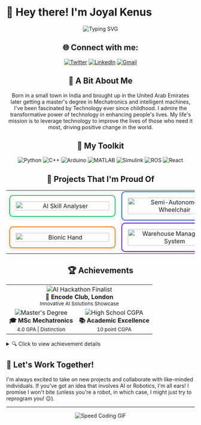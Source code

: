 # 👋 Hey there! I'm Joyal Kenus

<div align="center">

![Typing SVG](https://readme-typing-svg.herokuapp.com?font=Fira+Code&duration=2000&pause=500&color=4AF626&background=FFFFFF00&center=true&vCenter=true&width=535&lines=Builder+2.0;AI+Integration+Specialist;Robotics+Engineer)



## 🌐 Connect with me:
<p align="center">
  <a href="https://x.com/JKenus81167?t=1KyQrznOvvyhsCyjO4OiSA&s=08"><img src="https://img.icons8.com/fluent/48/000000/twitter.png" alt="Twitter"/></a>
  <a href="https://www.linkedin.com/in/joyal-kenus-7aa6b21b9/"><img src="https://img.icons8.com/fluent/48/000000/linkedin.png" alt="LinkedIn"/></a>
  <a href="mailto:joyalkenus2711@gmail.com"><img src="https://img.icons8.com/fluent/48/000000/gmail.png" alt="Gmail"/></a>
</p>

## 🌟 A Bit About Me

Born in a small town in India and brought up in the United Arab Emirates later getting a master's degree in Mechatronics and intelligent machines, I've been fascinated by Technology ever since childhood. I admire the transformative power of technology in enhancing people's lives. My life's mission is to leverage technology to improve the lives of those who need it most, driving positive change in the world.

## 🧰 My Toolkit

<p align="center">
  <img src="https://img.shields.io/badge/Python-3776AB?style=for-the-badge&logo=python&logoColor=white" alt="Python"/>
  <img src="https://img.shields.io/badge/C++-00599C?style=for-the-badge&logo=c%2B%2B&logoColor=white" alt="C++"/>
  <img src="https://img.shields.io/badge/Arduino-00979D?style=for-the-badge&logo=Arduino&logoColor=white" alt="Arduino"/>
  <img src="https://img.shields.io/badge/Matlab-0076A8?style=for-the-badge&logo=mathworks&logoColor=white" alt="MATLAB"/>
  <img src="https://img.shields.io/badge/Simulink-0076A8?style=for-the-badge&logo=mathworks&logoColor=white" alt="Simulink"/>
  <img src="https://img.shields.io/badge/ROS-22314E?style=for-the-badge&logo=ros&logoColor=white" alt="ROS"/>
  <img src="https://img.shields.io/badge/React-61DAFB?style=for-the-badge&logo=react&logoColor=black" alt="React"/>
</p>

## 🚀 Projects That I'm Proud Of

<div align="center">

<table>
  <tr>
    <td align="center">
      <a href="https://github.com/joyalkenus" style="text-decoration: none;">
        <div style="width: 250px; border: 2px solid #00C853; padding: 15px; border-radius: 10px; box-shadow: 0 4px 8px rgba(0, 0, 0, 0.1); transition: transform 0.2s;">
          <img src="https://img.shields.io/badge/🧠%20AI%20Skill%20Analyser-Finalist%20at%20AI%20Hackathon%20London-00C853?style=for-the-badge&logo=tensorflow&logoColor=white" alt="AI Skill Analyser" width="100%">
        </div>
      </a>
    </td>
    <td align="center">
      <a href="https://github.com/joyalkenus" style="text-decoration: none;">
        <div style="width: 250px; border: 2px solid #1565C0; padding: 15px; border-radius: 10px; box-shadow: 0 4px 8px rgba(0, 0, 0, 0.1); transition: transform 0.2s;">
          <img src="https://img.shields.io/badge/🦽%20Semi--Autonomous%20Wheelchair-Facial%20Control%20System-1565C0?style=for-the-badge&logo=arduino&logoColor=white" alt="Semi-Autonomous Wheelchair" width="100%">
        </div>
      </a>
    </td>
  </tr>
  <tr>
    <td align="center">
      <a href="https://github.com/joyalkenus" style="text-decoration: none;">
        <div style="width: 250px; border: 2px solid #FF6F00; padding: 15px; border-radius: 10px; box-shadow: 0 4px 8px rgba(0, 0, 0, 0.1); transition: transform 0.2s;">
          <img src="https://img.shields.io/badge/🦾%20Bionic%20Hand-For%20Motorbike%20Riders-FF6F00?style=for-the-badge&logo=arduino&logoColor=white" alt="Bionic Hand" width="100%">
        </div>
      </a>
    </td>
    <td align="center">
      <a href="https://github.com/joyalkenus" style="text-decoration: none;">
        <div style="width: 250px; border: 2px solid #6200EA; padding: 15px; border-radius: 10px; box-shadow: 0 4px 8px rgba(0, 0, 0, 0.1); transition: transform 0.2s;">
          <img src="https://img.shields.io/badge/🏭%20Warehouse%20Management-4%20DOF%20Robotic%20Arm-6200EA?style=for-the-badge&logo=probot&logoColor=white" alt="Warehouse Management System" width="100%">
        </div>
      </a>
    </td>
  </tr>
</table>

</div>

## 🏆 Achievements 

<div align="center">
<table>
  <tr>
    <td align="center" colspan="2">
      <img src="https://img.shields.io/badge/-AI%20HACKATHON%20FINALIST-FFD700?style=for-the-badge&logo=hackerrank&logoColor=black" alt="AI Hackathon Finalist"/><br />
      <b>🥇 Encode Club, London</b><br />
      <sub>Innovative AI Solutions Showcase</sub>
    </td>
  </tr>
  <tr>
    <td align="center">
      <img src="https://img.shields.io/badge/-MASTER'S%20DEGREE-4CAF50?style=for-the-badge&logo=graduation-cap&logoColor=white" alt="Master's Degree"/><br />
      <b>🎓 MSc Mechatronics</b><br />
      <sub>4.0 GPA | Distinction</sub>
    </td>
    <td align="center">
      <img src="https://img.shields.io/badge/-HIGH%20SCHOOL%20CGPA-1E88E5?style=for-the-badge&logo=book&logoColor=white" alt="High School CGPA"/><br />
      <b>📚 Academic Excellence</b><br />
      <sub>10 point CGPA</sub>
    </td>
  </tr>
</table>
</div>
</div>

<details>
<summary>🔍 Click to view achievement details</summary>

- **AI Hackathon Finalist**: Competed against top talent, showcasing innovative AI solutions at the prestigious Encode Club hackathon in London.
- **Master's Degree with Distinction**: Graduated with a perfect 4.0 GPA in MSc Mechatronics and Intelligent Machines, exemplifying academic excellence.
- **High School Academic Excellence**: Achieved a flawless 10-point CGPA, setting a strong foundation for future academic and professional pursuits.

</details>

## 🤝 Let's Work Together!

I'm always excited to take on new projects and collaborate with like-minded individuals. If you've got an idea that involves AI or Robotics, I'm all ears! I promise I won't bite (unless you're a robot, in which case, I might just try to reprogram you! 😉).

---
</div>

<div align="center">

![Speed Coding GIF](https://i.giphy.com/media/v1.Y2lkPTc5MGI3NjExdW12Mm1uZnNnaTk0dW56NzZmNTU3OW0wc2o2azRvNG83b3A1NGE1cSZlcD12MV9pbnRlcm5hbF9naWZfYnlfaWQmY3Q9Zw/kz6cm1kKle2MYkHtJF/giphy.gif)

</div>



